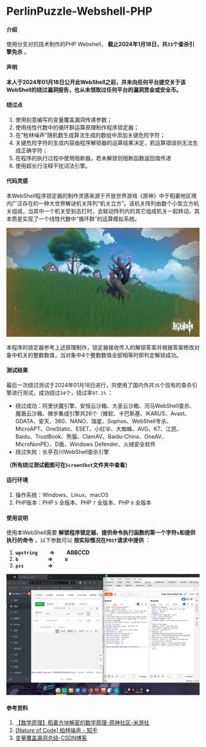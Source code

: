 # PerlinPuzzle-Webshell-PHP

#### 介绍
使用分支对抗技术制作的PHP Webshell， **截止2024年1月18日，共`33`个查杀引擎免杀** 。

#### 声明

 **本人于2024年01月18日公开此WebShell之前，并未向任何平台提交关于该WebShell的绕过漏洞报告，也从未领取过任何平台的漏洞赏金或安全币。** 

#### 绕过点
1. 使用刻意编写的变量覆盖漏洞传递参数；
2. 使用线性代数中的循环群运算原理制作程序锁定器；
3. 在“柏林噪声”随机数生成算法生成的数组中添加关键危险字符；
4. 关键危险字符的生成内容由程序解锁器的运算结果决定，若运算错误则无法生成正确字符；
5. 在程序的执行过程中使用阻断器，若未解锁则阻断函数返回值传递
6. 使用超长行注释干扰词法引擎。

#### 代码灵感

本WebShell程序锁定器的制作灵感来源于开放世界游戏《原神》中于稻妻地区境内广泛存在的一种大世界解谜机关阵列“机关立方”。该机关阵列由数个小型立方机关组成，当其中一个机关受到击打时，会联动阵列内的其它组成机关一起转动，其本质是实现了一个线性代数中“循环群”的运算模拟系统。

![机关图片](ScreenShot/GenshinImpactPhoto2024_1_18%2010%2051%2024.png)

本程序的锁定器参考上述原理制作，锁定器接收传入的解锁答案并根据答案修改对象中机关的整数数值，当对象中4个整数数值全部相等时即判定解锁成功。

#### 测试结果
最后一次绕过测试于2024年01月18日进行，共使用了国内外共`35`个现有的查杀引擎进行测试，成功绕过`34`个，绕过率`97.1%` ：

- 绕过成功：阿里伏魔引擎、安恒云沙箱、大圣云沙箱、河马WebShell查杀、魔盾云沙箱、微步集成引擎共26个（微软、卡巴斯基、IKARUS、Avast、GDATA、安天、360、NANO、瑞星、Sophos、WebShell专杀、MicroAPT、OneStatic、ESET、小红伞、大蜘蛛、AVG、K7、江民、Baidu、TrustBook、熊猫、ClamAV、Baidu-China、OneAV、MicroNonPE）、D盾、Windows Defender、火绒安全软件
- 绕过失败：长亭百川WebShell查杀引擎

 **（所有绕过测试截图可在`ScreenShot`文件夹中查看）** 

#### 运行环境

1.  操作系统：Windows、Linux、macOS
2.  PHP版本：PHP `5` 全版本、PHP `7` 全版本、PHP `8` 全版本

#### 使用说明

使用本WebShell需要 **解锁程序锁定器、提供命令执行函数的第一个字符`s`和提供执行的命令** ，以下参数可以 **按实际情况在`POST`请求中提供** ：

1.  **`wpstring` &emsp;&emsp;=>&emsp;&emsp; ABBCCD** 
2.  **`b` &emsp;&emsp;&emsp;&emsp;&emsp; =>&emsp;&emsp; s** 
3.  **`pcs` &emsp;&emsp;&emsp;&emsp; =>&emsp;&emsp; <Your command>** 

![使用方法](ScreenShot/webshell%E4%BD%BF%E7%94%A8%E6%96%B9%E6%B3%95.png)

#### 参考资料

1. [【数学原理】稻妻方块解密的数学原理-原神社区-米游社](https://www.miyoushe.com/ys/article/17414097)
2. [[Nature of Code] 柏林噪声 - 知乎](https://zhuanlan.zhihu.com/p/206271895?ivk_sa=1024320u&utm_id=0)
3. [变量覆盖漏洞总结-CSDN博客](https://blog.csdn.net/qq_45521281/article/details/105849770)
